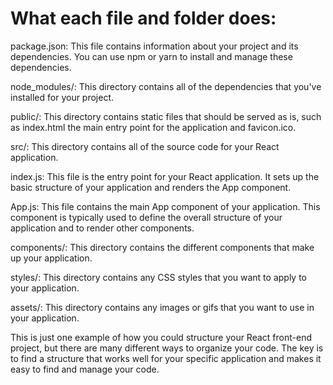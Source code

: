 
# What each file and folder does:

package.json: This file contains information about your project and its dependencies. You can use npm or yarn to install and manage these dependencies.

node_modules/: This directory contains all of the dependencies that you've installed for your project.

public/: This directory contains static files that should be served as is, such as index.html the main entry point for the application and favicon.ico.

src/: This directory contains all of the source code for your React application.

index.js: This file is the entry point for your React application. It sets up the basic structure of your application and renders the App component.

App.js: This file contains the main App component of your application. This component is typically used to define the overall structure of your application and to render other components.

components/: This directory contains the different components that make up your application.

styles/: This directory contains any CSS styles that you want to apply to your application.

assets/: This directory contains any images or gifs that you want to use in your application.

This is just one example of how you could structure your React front-end project, but there are many different ways to organize your code. The key is to find a structure that works well for your specific application and makes it easy to find and manage your code.
